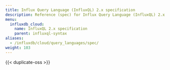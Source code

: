```yaml
---
title: Influx Query Language (InfluxQL) 2.x specification
description: Reference (spec) for Influx Query Language (InfluxQL) 2.x.
menu:
  influxdb_cloud:
    name: InfluxQL 2.x specification
    parent: influxql-syntax
aliases:
  - /influxdb/cloud/query_languages/spec/
weight: 103
---
```


{{< duplicate-oss >}}
